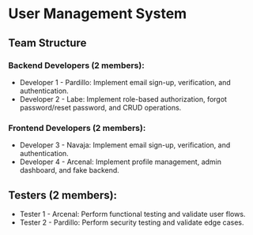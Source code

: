 # User Management System

## Team Structure

### Backend Developers (2 members):
* Developer 1 - Pardillo: Implement email sign-up, verification, and authentication.
* Developer 2 - Labe: Implement role-based authorization, forgot password/reset password, and CRUD operations.

### Frontend Developers (2 members):
* Developer 3 - Navaja: Implement email sign-up, verification, and authentication.
* Developer 4 - Arcenal: Implement profile management, admin dashboard, and fake backend.

## Testers (2 members):
* Tester 1 - Arcenal: Perform functional testing and validate user flows.
* Tester 2 - Pardillo: Perform security testing and validate edge cases.
